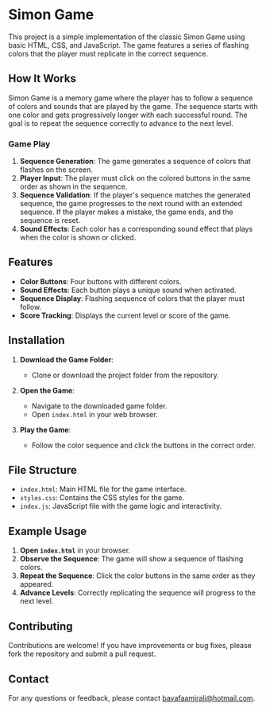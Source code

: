 # Simon Game

This project is a simple implementation of the classic Simon Game using basic HTML, CSS, and JavaScript. The game features a series of flashing colors that the player must replicate in the correct sequence.

## How It Works

Simon Game is a memory game where the player has to follow a sequence of colors and sounds that are played by the game. The sequence starts with one color and gets progressively longer with each successful round. The goal is to repeat the sequence correctly to advance to the next level.

### Game Play

1. **Sequence Generation**: The game generates a sequence of colors that flashes on the screen.
2. **Player Input**: The player must click on the colored buttons in the same order as shown in the sequence.
3. **Sequence Validation**: If the player's sequence matches the generated sequence, the game progresses to the next round with an extended sequence. If the player makes a mistake, the game ends, and the sequence is reset.
4. **Sound Effects**: Each color has a corresponding sound effect that plays when the color is shown or clicked.

## Features

- **Color Buttons**: Four buttons with different colors.
- **Sound Effects**: Each button plays a unique sound when activated.
- **Sequence Display**: Flashing sequence of colors that the player must follow.
- **Score Tracking**: Displays the current level or score of the game.

## Installation

1. **Download the Game Folder**:
   - Clone or download the project folder from the repository.

2. **Open the Game**:
   - Navigate to the downloaded game folder.
   - Open `index.html` in your web browser.

3. **Play the Game**:
   - Follow the color sequence and click the buttons in the correct order.

## File Structure

- `index.html`: Main HTML file for the game interface.
- `styles.css`: Contains the CSS styles for the game.
- `index.js`: JavaScript file with the game logic and interactivity.

## Example Usage

1. **Open `index.html`** in your browser.
2. **Observe the Sequence**: The game will show a sequence of flashing colors.
3. **Repeat the Sequence**: Click the color buttons in the same order as they appeared.
4. **Advance Levels**: Correctly replicating the sequence will progress to the next level.

## Contributing

Contributions are welcome! If you have improvements or bug fixes, please fork the repository and submit a pull request.

## Contact

For any questions or feedback, please contact [bavafaamirali@hotmail.com](mailto:bavafaamirali@hotmail.com).
